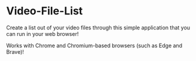 # Video-File-List

Create a list out of your video files through this simple application that you can run in your web browser!

Works with Chrome and Chromium-based browsers (such as Edge and Brave)!
